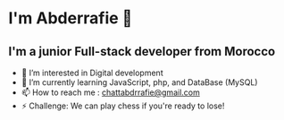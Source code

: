 # I'm Abderrafie 👋

## I'm a junior Full-stack developer from Morocco

- 👀 I’m interested in Digital development
- 🌱 I’m currently learning JavaScript, php, and DataBase (MySQL)
- 📫 How to reach me : chattabdrrafie@gmail.com
- ⚡ Challenge: We can play chess if you're ready to lose!
